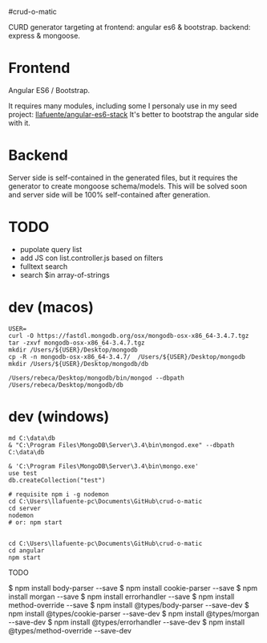 #crud-o-matic

CURD generator targeting at frontend: angular es6 & bootstrap. backend: express & mongoose.

# Frontend

Angular ES6 / Bootstrap.

It requires many modules, including some I personaly use in my seed project:
[llafuente/angular-es6-stack](https://github.com/llafuente/angular-es6-stack)
It's better to bootstrap the angular side with it.

# Backend

Server side is self-contained in the generated files, but it requires the
generator to create mongoose schema/models. This will be solved soon
and server side will be 100% self-contained after generation.

# TODO

* pupolate query list
* add JS con list.controller.js based on filters
* fulltext search
* search $in array-of-strings

# dev (macos)


```
USER=
curl -O https://fastdl.mongodb.org/osx/mongodb-osx-x86_64-3.4.7.tgz
tar -zxvf mongodb-osx-x86_64-3.4.7.tgz
mkdir /Users/${USER}/Desktop/mongodb
cp -R -n mongodb-osx-x86_64-3.4.7/  /Users/${USER}/Desktop/mongodb
mkdir /Users/${USER}/Desktop/mongodb/db

/Users/rebeca/Desktop/mongodb/bin/mongod --dbpath /Users/rebeca/Desktop/mongodb/db
```


# dev (windows)

```
md C:\data\db
& "C:\Program Files\MongoDB\Server\3.4\bin\mongod.exe" --dbpath C:\data\db

& 'C:\Program Files\MongoDB\Server\3.4\bin\mongo.exe'
use test
db.createCollection("test")
```

```
# requisite npm i -g nodemon
cd C:\Users\llafuente-pc\Documents\GitHub\crud-o-matic
cd server
nodemon
# or: npm start
```

```

cd C:\Users\llafuente-pc\Documents\GitHub\crud-o-matic
cd angular
npm start
```

TODO

$ npm install body-parser --save
$ npm install cookie-parser --save
$ npm install morgan --save
$ npm install errorhandler --save
$ npm install method-override --save
$ npm install @types/body-parser --save-dev
$ npm install @types/cookie-parser --save-dev
$ npm install @types/morgan --save-dev
$ npm install @types/errorhandler --save-dev
$ npm install @types/method-override --save-dev
